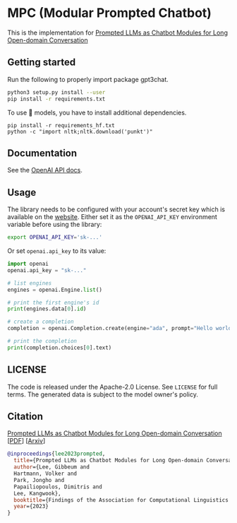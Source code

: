 # MPC (Modular Prompted Chatbot)

This is the implementation for [Prompted LLMs as Chatbot Modules for Long Open-domain Conversation](https://arxiv.org/abs/2305.04533)

## Getting started

Run the following to properly import package gpt3chat.

```bash
python3 setup.py install --user
pip install -r requirements.txt
```

To use 🤗 models, you have to install additional dependencies.
```
pip install -r requirements_hf.txt
python -c "import nltk;nltk.download('punkt')"
```

## Documentation

See the [OpenAI API docs](https://beta.openai.com/docs/api-reference?lang=python).

## Usage

The library needs to be configured with your account's secret key which is available on the [website](https://beta.openai.com/account/api-keys). Either set it as the `OPENAI_API_KEY` environment variable before using the library:

```bash
export OPENAI_API_KEY='sk-...'
```

Or set `openai.api_key` to its value:

```python
import openai
openai.api_key = "sk-..."

# list engines
engines = openai.Engine.list()

# print the first engine's id
print(engines.data[0].id)

# create a completion
completion = openai.Completion.create(engine="ada", prompt="Hello world")

# print the completion
print(completion.choices[0].text)
```
## LICENSE
The code is released under the Apache-2.0 License. See `LICENSE` for full terms.
The generated data is subject to the model owner's policy.

## Citation
[Prompted LLMs as Chatbot Modules for Long Open-domain Conversation]()  
[[PDF](MPC_ver4.pdf)] [[Arxiv](https://arxiv.org/abs/2305.04533)]
```bibtex
@inproceedings{lee2023prompted,
  title={Prompted LLMs as Chatbot Modules for Long Open-domain Conversation},
  author={Lee, Gibbeum and 
  Hartmann, Volker and 
  Park, Jongho and 
  Papailiopoulos, Dimitris and
  Lee, Kangwook},
  booktitle={Findings of the Association for Computational Linguistics: ACL 2023},
  year={2023}
}
```